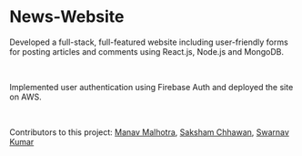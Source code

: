 # News-Website
<p>Developed a full-stack, full-featured website including user-friendly forms for posting articles and comments using React.js, Node.js and MongoDB.</p><br>
<p>Implemented user authentication using Firebase Auth and deployed the site on AWS.</p><br>
<p>Contributors to this project: <a href="https://github.com/Manav173", target="_blank">Manav Malhotra</a>, <a href="https://github.com/sakshamchhawan18", target="_blank">Saksham Chhawan</a>, <a href="https://github.com/Swarnav-Kumar", target="_blank">Swarnav Kumar</a></p>

